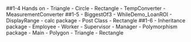 ##1-4 Hands on 
  	- Triangle
  	- Circle
  	- Rectangle
  	- TempConverter
  	- MeasurementConverter
##1-5
	- BiggestOf3
	- WhileDemo_LoanROI
	- DisplayRange
	- calc package
	- Post Class
		- Rectangle
##1-6
	- Inheritance package
		- Employee
		- Worker
		- Supervisor
		- Manager
	- Polymorphism package
		- Main
		- Polygon
		- Triangle
		- Rectangle